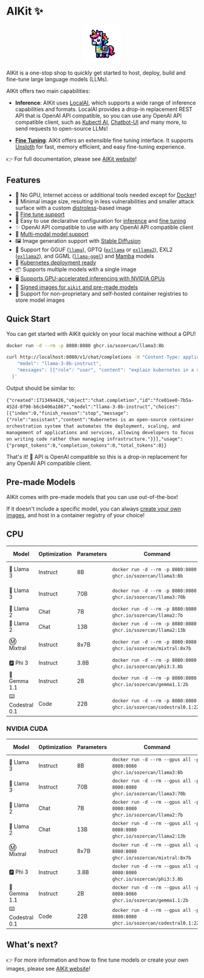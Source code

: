# AIKit ✨

<p align="center">
<img src="./website/static/img/logo.png" width="100"><br>
</p>

AIKit is a one-stop shop to quickly get started to host, deploy, build and fine-tune large language models (LLMs).

AIKit offers two main capabilities:

- **Inference**: AIKit uses [LocalAI](https://localai.io/), which supports a wide range of inference capabilities and formats. LocalAI provides a drop-in replacement REST API that is OpenAI API compatible, so you can use any OpenAI API compatible client, such as [Kubectl AI](https://github.com/sozercan/kubectl-ai), [Chatbot-UI](https://github.com/sozercan/chatbot-ui) and many more, to send requests to open-source LLMs!

- **[Fine Tuning](https://sozercan.github.io/aikit/fine-tune)**: AIKit offers an extensible fine tuning interface. It supports [Unsloth](https://github.com/unslothai/unsloth) for fast, memory efficient, and easy fine-tuning experience.

👉 For full documentation, please see [AIKit website](https://sozercan.github.io/aikit/)!

## Features

- 🐳 No GPU, Internet access or additional tools needed except for [Docker](https://docs.docker.com/desktop/install/linux-install/)!
- 🤏 Minimal image size, resulting in less vulnerabilities and smaller attack surface with a custom [distroless](https://github.com/GoogleContainerTools/distroless)-based image
- 🎵 [Fine tune support](https://sozercan.github.io/aikit/fine-tune)
- 🚀 Easy to use declarative configuration for [inference](https://sozercan.github.io/aikit/specs-inference) and [fine tuning](https://sozercan.github.io/aikit/specs-finetune)
- ✨ OpenAI API compatible to use with any OpenAI API compatible client
- 📸 [Multi-modal model support](https://sozercan.github.io/aikit/vision)
- 🖼️ Image generation support with [Stable Diffusion](https://sozercan.github.io/aikit/stablediffusion)
- 🦙 Support for GGUF ([`llama`](https://github.com/ggerganov/llama.cpp)), GPTQ ([`exllama`](https://github.com/turboderp/exllama) or [`exllama2`](https://github.com/turboderp/exllamav2)), EXL2 ([`exllama2`](https://github.com/turboderp/exllamav2)), and GGML ([`llama-ggml`](https://github.com/ggerganov/llama.cpp)) and [Mamba](https://github.com/state-spaces/mamba) models
- 🚢 [Kubernetes deployment ready](#kubernetes-deployment)
- 📦 Supports multiple models with a single image
- 🖥️ [Supports GPU-accelerated inferencing with NVIDIA GPUs](#nvidia)
- 🔐 [Signed images for `aikit` and pre-made models](https://sozercan.github.io/aikit/cosign)
- 🌈 Support for non-proprietary and self-hosted container registries to store model images

## Quick Start

You can get started with AIKit quickly on your local machine without a GPU!

```bash
docker run -d --rm -p 8080:8080 ghcr.io/sozercan/llama3:8b
```

```bash
curl http://localhost:8080/v1/chat/completions -H "Content-Type: application/json" -d '{
    "model": "llama-3-8b-instruct",
    "messages": [{"role": "user", "content": "explain kubernetes in a sentence"}]
  }'
```

Output should be similar to:

`{"created":1713494426,"object":"chat.completion","id":"fce01ee0-7b5a-452d-8f98-b6cb406a1067","model":"llama-3-8b-instruct","choices":[{"index":0,"finish_reason":"stop","message":{"role":"assistant","content":"Kubernetes is an open-source container orchestration system that automates the deployment, scaling, and management of applications and services, allowing developers to focus on writing code rather than managing infrastructure."}}],"usage":{"prompt_tokens":0,"completion_tokens":0,"total_tokens":0}}`

That's it! 🎉 API is OpenAI compatible so this is a drop-in replacement for any OpenAI API compatible client.

## Pre-made Models

AIKit comes with pre-made models that you can use out-of-the-box!

If it doesn't include a specific model, you can always [create your own images](https://sozercan.github.io/aikit/premade-models/), and host in a container registry of your choice!

## CPU

| Model           | Optimization | Parameters | Command                                                             | Model Name              | License                                                                             |
| --------------- | ------------ | ---------- | ------------------------------------------------------------------- | ----------------------- | ----------------------------------------------------------------------------------- |
| 🦙 Llama 3       | Instruct     | 8B         | `docker run -d --rm -p 8080:8080 ghcr.io/sozercan/llama3:8b`        | `llama-3-8b-instruct`   | [Llama](https://ai.meta.com/llama/license/)                                         |
| 🦙 Llama 3       | Instruct     | 70B        | `docker run -d --rm -p 8080:8080 ghcr.io/sozercan/llama3:70b`       | `llama-3-70b-instruct`  | [Llama](https://ai.meta.com/llama/license/)                                         |
| 🦙 Llama 2       | Chat         | 7B         | `docker run -d --rm -p 8080:8080 ghcr.io/sozercan/llama2:7b`        | `llama-2-7b-chat`       | [Llama](https://ai.meta.com/llama/license/)                                         |
| 🦙 Llama 2       | Chat         | 13B        | `docker run -d --rm -p 8080:8080 ghcr.io/sozercan/llama2:13b`       | `llama-2-13b-chat`      | [Llama](https://ai.meta.com/llama/license/)                                         |
| Ⓜ️ Mixtral       | Instruct     | 8x7B       | `docker run -d --rm -p 8080:8080 ghcr.io/sozercan/mixtral:8x7b`     | `mixtral-8x7b-instruct` | [Apache](https://choosealicense.com/licenses/apache-2.0/)                           |
| 🅿️ Phi 3         | Instruct     | 3.8B       | `docker run -d --rm -p 8080:8080 ghcr.io/sozercan/phi3:3.8b`        | `phi-3-3.8b`            | [MIT](https://huggingface.co/microsoft/Phi-3-mini-4k-instruct/resolve/main/LICENSE) |
| 🔡 Gemma 1.1     | Instruct     | 2B         | `docker run -d --rm -p 8080:8080 ghcr.io/sozercan/gemma1.1:2b`      | `gemma-1.1-2b-instruct` | [Gemma](https://ai.google.dev/gemma/terms)                                          |
| ⌨️ Codestral 0.1 | Code         | 22B        | `docker run -d --rm -p 8080:8080 ghcr.io/sozercan/codestral0.1:22b` | `codestral-0.1-22b`     | [MNLP](https://mistral.ai/licenses/MNPL-0.1.md)                                     |

### NVIDIA CUDA

| Model           | Optimization | Parameters | Command                                                                        | Model Name              | License                                                                             |
| --------------- | ------------ | ---------- | ------------------------------------------------------------------------------ | ----------------------- | ----------------------------------------------------------------------------------- |
| 🦙 Llama 3       | Instruct     | 8B         | `docker run -d --rm --gpus all -p 8080:8080 ghcr.io/sozercan/llama3:8b`        | `llama-3-8b-instruct`   | [Llama](https://ai.meta.com/llama/license/)                                         |
| 🦙 Llama 3       | Instruct     | 70B        | `docker run -d --rm --gpus all -p 8080:8080 ghcr.io/sozercan/llama3:70b`       | `llama-3-70b-instruct`  | [Llama](https://ai.meta.com/llama/license/)                                         |
| 🦙 Llama 2       | Chat         | 7B         | `docker run -d --rm --gpus all -p 8080:8080 ghcr.io/sozercan/llama2:7b`        | `llama-2-7b-chat`       | [Llama](https://ai.meta.com/llama/license/)                                         |
| 🦙 Llama 2       | Chat         | 13B        | `docker run -d --rm --gpus all -p 8080:8080 ghcr.io/sozercan/llama2:13b`       | `llama-2-13b-chat`      | [Llama](https://ai.meta.com/llama/license/)                                         |
| Ⓜ️ Mixtral       | Instruct     | 8x7B       | `docker run -d --rm --gpus all -p 8080:8080 ghcr.io/sozercan/mixtral:8x7b`     | `mixtral-8x7b-instruct` | [Apache](https://choosealicense.com/licenses/apache-2.0/)                           |
| 🅿️ Phi 3         | Instruct     | 3.8B       | `docker run -d --rm --gpus all -p 8080:8080 ghcr.io/sozercan/phi3:3.8b`        | `phi-3-3.8b`            | [MIT](https://huggingface.co/microsoft/Phi-3-mini-4k-instruct/resolve/main/LICENSE) |
| 🔡 Gemma 1.1     | Instruct     | 2B         | `docker run -d --rm --gpus all -p 8080:8080 ghcr.io/sozercan/gemma1.1:2b`      | `gemma-1.1-2b-instruct` | [Gemma](https://ai.google.dev/gemma/terms)                                          |
| ⌨️ Codestral 0.1 | Code         | 22B        | `docker run -d --rm --gpus all -p 8080:8080 ghcr.io/sozercan/codestral0.1:22b` | `codestral-0.1-22b`     | [MNLP](https://mistral.ai/licenses/MNPL-0.1.md)                                     |

## What's next?

👉 For more information and how to fine tune models or create your own images, please see [AIKit website](https://sozercan.github.io/aikit/)!
